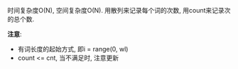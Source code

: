 时间复杂度O(N), 空间复杂度O(N). 用散列来记录每个词的次数, 用count来记录次的总个数.

**注意**:
- 有词长度的起始方式, 即i = range(0, wl)
- count <= cnt, 当不满足时, 注意更新
